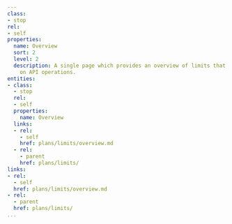 ```yaml
---
class:
- stop
rel:
- self
properties:
  name: Overview
  sort: 2
  level: 2
  description: A single page which provides an overview of limits that are in place
    on API operations.
entities:
- class:
  - stop
  rel:
  - self
  properties:
    name: Overview
  links:
  - rel:
    - self
    href: plans/limits/overview.md
  - rel:
    - parent
    href: plans/limits/
links:
- rel:
  - self
  href: plans/limits/overview.md
- rel:
  - parent
  href: plans/limits/
...
```

